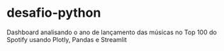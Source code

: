 # desafio-python
 Dashboard analisando o ano de lançamento das músicas no Top 100 do Spotify usando Plotly, Pandas e Streamlit
